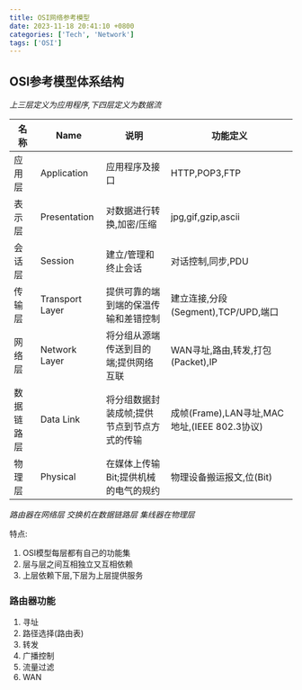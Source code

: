 ```yaml
---
title: OSI网络参考模型
date: 2023-11-18 20:41:10 +0800
categories: ['Tech', 'Network']
tags: ['OSI']
---
```


## OSI参考模型体系结构

*上三层定义为应用程序,下四层定义为数据流*

| 名称 | Name | 说明 | 功能定义 |
| ---| --- | --- | --- |
| 应用层 | Application | 应用程序及接口| HTTP,POP3,FTP |
| 表示层 | Presentation | 对数据进行转换,加密/压缩 | jpg,gif,gzip,ascii |
| 会话层 | Session | 建立/管理和终止会话 |对话控制,同步,PDU |
| 传输层 | Transport Layer | 提供可靠的端到端的保温传输和差错控制 | 建立连接,分段(Segment),TCP/UPD,端口 |
| 网络层 | Network Layer| 将分组从源端传送到目的端;提供网络互联 | WAN寻址,路由,转发,打包(Packet),IP |
| 数据链路层 | Data Link | 将分组数据封装成帧;提供节点到节点方式的传输 | 成帧(Frame),LAN寻址,MAC地址,(IEEE 802.3协议) |
| 物理层 | Physical | 在媒体上传输Bit;提供机械的电气的规约 | 物理设备搬运报文,位(Bit) |

*路由器在网络层*
*交换机在数据链路层*
*集线器在物理层*

特点:
1. OSI模型每层都有自己的功能集
2. 层与层之间互相独立又互相依赖
3. 上层依赖下层,下层为上层提供服务


### 路由器功能
1. 寻址
2. 路径选择(路由表)
3. 转发
4. 广播控制
5. 流量过滤
6. WAN

